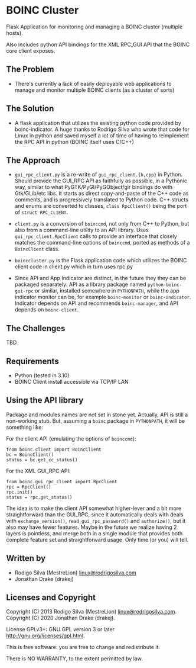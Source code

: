 BOINC Cluster
=============

Flask Application for monitoring and managing a BOINC cluster (multiple hosts).

Also includes python API bindings for the XML RPC_GUI API that the BOINC core client exposes.

The Problem
-----------

- There's currently a lack of easily deployable web applications to manage and monitor multiple BOINC clients (as a cluster of sorts)

The Solution
------------

- A flask application that utilizes the existing python code provided by boinc-indicator. A huge thanks to Rodrigo Silva who wrote that code for Linux in python and saved myself a lot of time of having to reimplement the RPC API in python (BOINC itself uses C/C++) 


The Approach
------------

- `gui_rpc_client.py` is a re-write of `gui_rpc_client.{h,cpp}` in Python. Should provide the GUI_RPC API as faithfully as possible, in a Pythonic way, similar to what PyGTK/PyGI/PyGObject/gir bindings do with Gtk/GLib/etc libs. It starts as direct copy-and-paste of the C++ code as comments, and is progressively translated to Python code. C++ structs and enums are converted to classes, `class RpcClient()` being the port of `struct RPC_CLIENT`.

- `client.py` is a conversion of `boinccmd`, not only from C++ to Python, but also from a command-line utility to an API library. Uses `gui_rpc_client.RpcClient` calls to provide an interface that closely matches the command-line options of `boinccmd`, ported as methods of a `BoincClient` class.

- `boinccluster.py` is the Flask application code which utilizes the BOINC client code in client.py which in turn uses rpc.py

- Since API and App Indicator are distinct, in the future they they can be packaged separately: API as a library package named `python-boinc-gui-rpc` or similar, installed somewhere in `PYTHONPATH`, while the app indicator monitor can be, for example `boinc-monitor` or `boinc-indicator`. Indicator depends on API and recommends `boinc-manager`, and API depends on `boinc-client`.


The Challenges
--------------

TBD

Requirements
------------

- Python (tested in 3.10)
- BOINC Client install accessible via TCP/IP LAN


Using the API library
---------------------

Package and modules names are not set in stone yet. Actually, API is still a non-working stub. But, assuming a `boinc` package in `PYTHONPATH`, it will be something like:

For the client API (emulating the options of `boinccmd`):

	from boinc.client import BoincClient
	bc = BoincClient()
	status = bc.get_cc_status()

For the XML GUI_RPC API:

	from boinc.gui_rpc_client import RpcClient
	rpc = RpcClient()
	rpc.init()
	status = rpc.get_status()

The idea is to make the client API somewhat higher-lever and a bit more straightforward than the GUI_RPC, since it automatically deals with deals with `exchange_version()`, `read_gui_rpc_password()` and `authorize()`, but it also may have fewer features. Maybe in the future we realize having 2 layers is pointless, and merge both in a single module that provides both complete feature set and straightforward usage. Only time (or you) will tell.


Written by
----------

- Rodigo Silva (MestreLion) <linux@rodrigosilva.com>
- Jonathan Drake (drakej)


Licenses and Copyright
----------------------

Copyright (C) 2013 Rodigo Silva (MestreLion) <linux@rodrigosilva.com>.
Copyright (C) 2020 Jonathan Drake (drakej).

License GPLv3+: GNU GPL version 3 or later <http://gnu.org/licenses/gpl.html>.

This is free software: you are free to change and redistribute it.

There is NO WARRANTY, to the extent permitted by law.

  [1]: https://boinc.berkeley.edu/wiki/The_BOINC_Manager
  [2]: http://www.boinc-wiki.info/BOINC_Manager
  [3]: http://askubuntu.com/questions/30742
  [4]: http://www.webupd8.org/2013/02/unity-notification-area-systray.html
  [5]: http://boinc.berkeley.edu/dev/forum_thread.php?id=7582
  [6]: http://askubuntu.com/questions/191806
  [7]: https://bugs.launchpad.net/ubuntu/+source/boinc/+bug/926891
  [8]: http://askubuntu.com/questions/191743
  [9]: http://boinc.berkeley.edu/trac/wiki/GuiRpc
  [10]: http://askubuntu.com/questions/14555
  [11]: http://bugs.python.org/issue14138
  [12]: https://bugzilla.gnome.org/show_bug.cgi?id=622084
  [13]: https://bugzilla.gnome.org/show_bug.cgi?id=695683
  [14]: https://github.com/MestreLion/boinc-indicator/issues
